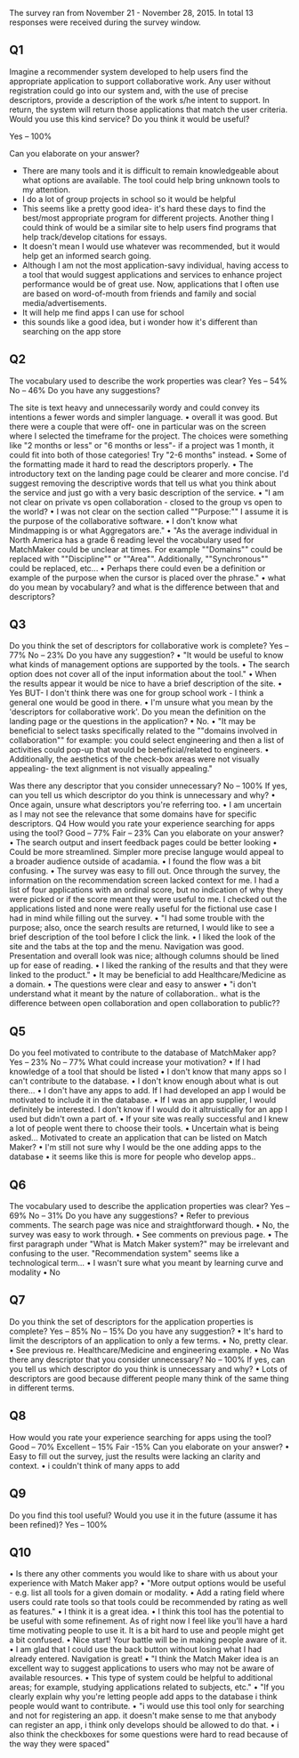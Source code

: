 The survey ran from November 21 - November 28, 2015. In total 13 responses were received during the survey window. 

## Q1
Imagine a recommender system developed to help users find the appropriate application to support collaborative work. Any user without registration could go into our system and, with the use of precise descriptors, provide a description of the work s/he intent to support. In return, the system will return those applications that match the user criteria. Would you use this kind service? Do you think it would be useful?

Yes – 100%

Can you elaborate on your answer?

*	There are many tools and it is difficult to remain knowledgeable about what options are available.  The tool could help bring unknown tools to my attention.
*	I do a lot of group projects in school so it would be helpful
*	This seems like a pretty good idea- it's hard these days to find the best/most appropriate program for different projects. Another thing I could think of would be a similar site to help users find programs that help track/develop citations for essays.
*	It doesn't mean I would use whatever was recommended, but it would help get an informed search going.
*	Although I am not the most application-savy individual, having access to a tool that would suggest applications and services to enhance project performance would be of great use. Now, applications that I often use are based on word-of-mouth from friends and family and social media/advertisements.
*	It will help me find apps I can use for school
*	this sounds like a good idea, but i wonder how it's different than searching on the app store

## Q2
The vocabulary used to describe the work properties was clear?
Yes – 54%
No – 46%
Do you have any suggestions?

The site is text heavy and unnecessarily wordy and could convey its intentions a fewer words and simpler language.
•	overall it was good. But there were a couple that were off- one in particular was on the screen where I selected the timeframe for the project. The choices were something like "2 months or less" or "6 months or less"- if a project was 1 month, it could fit into both of those categories! Try "2-6 months" instead.
•	Some of the formatting made it hard to read the descriptors properly. 
•	The introductory text on the landing page could be clearer and more concise.  I'd suggest removing the descriptive words that tell us what you think about the service and just go with a very basic description of the service.
•	"I am not clear on private vs open collaboration - closed to the group vs open to the world?
•	I was not clear on the section called ""Purpose:"" I assume it is the purpose of the collaborative software.
•	I don't know what Mindmapping is or what Aggregators are."
•	"As the average individual in North America has a grade 6 reading level the vocabulary used for MatchMaker could be unclear at times. For example ""Domains"" could be replaced with ""Discipline"" or ""Area"". Additionally, ""Synchronous"" could be replaced, etc...
•	Perhaps there could even be a definition or example of the purpose when the cursor is placed over the phrase."
•	what do you mean by vocabulary? and what is the difference between that and descriptors?

## Q3
Do you think the set of descriptors for collaborative work is complete?
Yes – 77%
No – 23%
Do you have any suggestion?
•	"It would be useful to know what kinds of management options are supported by the tools.
•	The search option does not cover all of the input information about the tool."
•	When the results appear it would be nice to have a brief description of the site. 
•	Yes BUT- I don't think there was one for group school work - I think a general one would be good in there. 
•	I'm unsure what you mean by the 'descriptors for collaborative work'.  Do you mean the definition on the landing page or the questions in the application?
•	No.
•	"It may be beneficial to select tasks specifically related to the ""domains involved in collaboration"" for example: you could select engineering and then a list of activities could pop-up that would be beneficial/related to engineers.
•	Additionally, the aesthetics of the check-box areas were not visually appealing- the text alignment is not visually appealing."

Was there any descriptor that you consider unnecessary?
No – 100%
If yes, can you tell us which descriptor do you think is unnecessary and why?
•	Once again, unsure what descriptors you're referring too.
•	I am uncertain as I may not see the relevance that some domains have for specific descriptors.
Q4
How would you rate your experience searching for apps using the tool?
Good – 77%
Fair – 23%
Can you elaborate on your answer?
•	The search output and insert feedback pages could be better looking
•	Could be more streamlined. Simpler more precise languge would appeal to a broader audience outside of acadamia.
•	I found the flow was a bit confusing. 
•	The survey was easy to fill out.  Once through the survey, the information on the recommendation screen lacked context for me.  I had a list of four applications with an ordinal score, but no indication of why they were picked or if the score meant they were useful to me.  I checked out the applications listed and none were really useful for the fictional use case I had in mind while filling out the survey.
•	"I had some trouble with the purpose; also, once the search results are returned, I would like to see a brief description of the tool before I click the link.
•	I liked the look of the site and the tabs at the top and the menu. Navigation was good. Presentation and overall look was nice; although columns should be lined up for ease of reading.
•	I liked the ranking of the results and that they were linked to the product."
•	It may be beneficial to add Healthcare/Medicine as a domain.
•	The questions were clear and easy to answer
•	"i don't understand what it meant by the nature of collaboration.. what is the difference between open collaboration and open collaboration to public??

## Q5
Do you feel motivated to contribute to the database of MatchMaker app?
Yes – 23%
No – 77%
What could increase your motivation?
•	If I had knowledge of a tool that should be listed
•	I don't know that many apps so I can't contribute to the database.
•	I don't know enough about what is out there...
•	I don't have any apps to add. If I had developed an app I would be motivated to include it in the database.
•	If I was an app supplier, I would definitely be interested.  I don't know if I would do it altruistically for an app I used but didn't own a part of.
•	If your site was really successful and I knew a lot of people went there to choose their tools.
•	Uncertain what is being asked... Motivated to create an application that can be listed on Match Maker?
•	I'm still not sure why I would be the one adding apps to the database
•	it seems like this is more for people who develop apps..

## Q6 
The vocabulary used to describe the application properties was clear?
Yes – 69% 
No – 31%
Do you have any suggestions?
•	Refer to previous comments. The search page was nice and straightforward though.
•	No, the survey was easy to work through.
•	See comments on previous page.
•	The first paragraph under "What is Match Maker system?" may be irrelevant and confusing to the user. "Recommendation system" seems like a technological term...
•	I wasn't sure what you meant by learning curve and modality
•	No

## Q7
Do you think the set of descriptors for the application properties is complete?
Yes – 85%
No – 15%
Do you have any suggestion?
•	It's hard to limit the descriptors of an application to only a few terms. 
•	No, pretty clear.
•	See previous re. Healthcare/Medicine and engineering example.
•	No
Was there any descriptor that you consider unnecessary?
No – 100%
If yes, can you tell us which descriptor do you think is unnecessary and why?
•	Lots of descriptors are good because different people many think of the same thing in different terms.

## Q8
How would you rate your experience searching for apps using the tool?
Good – 70%
Excellent – 15%
Fair -15%
Can you elaborate on your answer?
•	Easy to fill out the survey, just the results were lacking an clarity and context.
•	i couldn't think of many apps to add

## Q9
Do you find this tool useful? Would you use it in the future (assume it has been refined)?
Yes – 100%

## Q10
•	Is there any other comments you would like to share with us about your experience with Match Maker app?
•	"More output options would be useful - e.g. list all tools for a given domain or modality.
•	Add a rating field where users could rate tools so that tools could be recommended by rating as well as features."
•	I think it is a great idea.
•	I think this tool has the potential to be useful with some refinement. As of right now I feel like you'll have a hard time motivating people to use it. It is a bit hard to use and people might get a bit confused. 
•	Nice start!  Your battle will be in making people aware of it.
•	I am glad that I could use the back button without losing what I had already entered. Navigation is great!
•	"I think the Match Maker idea is an excellent way to suggest applications to users who may not be aware of available resources.
•	This type of system could be helpful to additional areas; for example, studying applications related to subjects, etc."
•	"If you clearly explain why you're letting people add apps to the database i think people would want to contribute.
•	"i would use this tool only for searching and not for registering an app. it doesn't make sense to me that anybody can register an app, i think only develops should be allowed to do that.
•	i also think the checkboxes for some questions were hard to read because of the way they were spaced"
